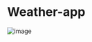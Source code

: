 # Weather-app


![image](https://user-images.githubusercontent.com/78739202/178012923-9dc2ab7e-f3e8-4aad-872e-f11365661f0f.png)
